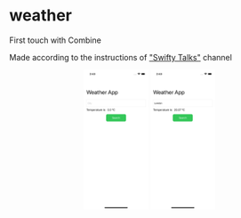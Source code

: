 # weather
First touch with Combine

Made according to the instructions of ["Swifty Talks"](https://www.youtube.com/watch?v=Uog7d8VHqX8&ab_channel=SwiftyTalks) channel

  <p align="center" width="100%"> 
    <img width="23%" src="/Combine.Weather/Assets.xcassets/Simulator Screen Shot - iPhone 13 - 2022-07-22 at 14.43.45.imageset/Simulator Screen Shot - iPhone 13 - 2022-07-22 at 14.43.45.png">
    <img width="23%" src="/Combine.Weather/Assets.xcassets/Simulator Screen Shot - iPhone 13 - 2022-07-22 at 14.43.25.imageset/Simulator Screen Shot - iPhone 13 - 2022-07-22 at 14.43.25.png">
  </p>

